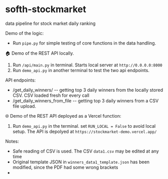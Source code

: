 # softh-stockmarket
data pipeline for stock market daily ranking

Demo of the logic:
- Run `pipe.py` for simple testing of core functions in the data handling. 

🏠 Demo of the REST API locally.
1. Run `/api/main.py` in terminal. Starts local server at `http://0.0.0.0:8000`
2. Run `demo_api.py` in another terminal to test the two api endpoints.

API endpoints:
- /get_daily_winners/ -- getting top 3 daily winners from the locally stored CSV. CSV loaded fresh for every call
- /get_daily_winners_from_file -- getting top 3 daily winners from a CSV file upload.


🌐 Demo of the REST API deployed as a Vercel function:
1. Run `demo_api.py` in the terminal. set `RUN_LOCAL = False` to avoid local setup. The
API is depolyed at `https://stockmarket-demo.vercel.app/`


Notes:
- Safe reading of CSV is used. The CSV `data1.csv` may be edited at any time
- Original template JSON in `winners_data1_template.json` has been modified, since the PDF had some wrong brackets
- 